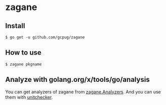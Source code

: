 # zagane

## Install

```
$ go get -u github.com/gcpug/zagane
```

## How to use

```
$ zagane pkgname
```

## Analyze with golang.org/x/tools/go/analysis

You can get analyzers of zagane from [zagane.Analyzers](https://godoc.org/github.com/gcpug/zagane/zagane/#Analyzers).
And you can use them with [unitchecker](https://golang.org/x/tools/go/analysis/unitchecker).
